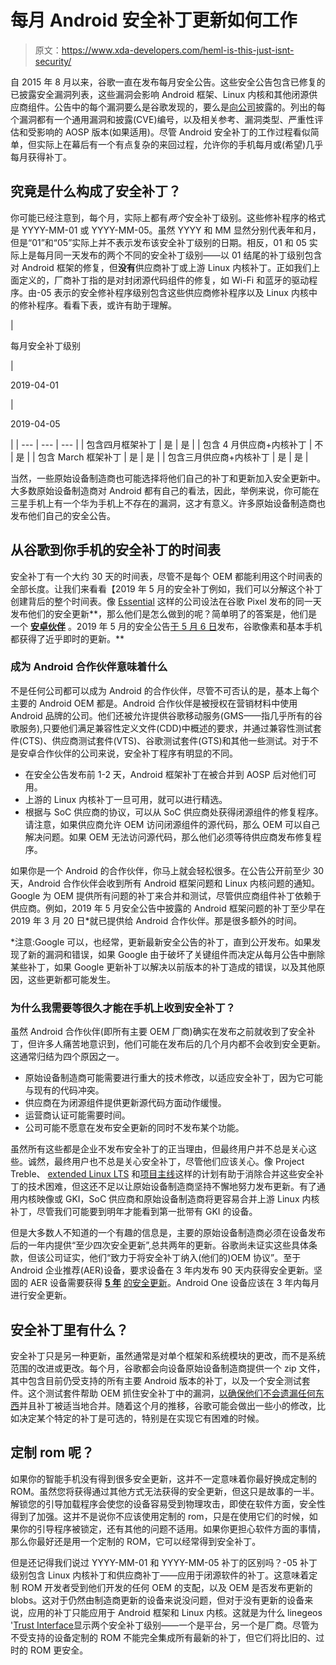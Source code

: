 # 每月 Android 安全补丁更新如何工作

> 原文：<https://www.xda-developers.com/heml-is-this-just-isnt-security/>

自 2015 年 8 月以来，谷歌一直在发布每月安全公告。这些安全公告包含已修复的已披露安全漏洞列表，这些漏洞会影响 Android 框架、Linux 内核和其他闭源供应商组件。公告中的每个漏洞要么是谷歌发现的，要么是[向公司](https://g.co/AndroidSecurityReport)披露的。列出的每个漏洞都有一个通用漏洞和披露(CVE)编号，以及相关参考、漏洞类型、严重性评估和受影响的 AOSP 版本(如果适用)。尽管 Android 安全补丁的工作过程看似简单，但实际上在幕后有一个有点复杂的来回过程，允许你的手机每月或(希望)几乎每月获得补丁。

## 究竟是什么构成了安全补丁？

你可能已经注意到，每个月，实际上都有*两个*安全补丁级别。这些修补程序的格式是 YYYY-MM-01 或 YYYY-MM-05。虽然 YYYY 和 MM 显然分别代表年和月，但是“01”和“05”实际上并不表示发布该安全补丁级别的日期。相反，01 和 05 实际上是每月同一天发布的两个不同的安全补丁级别——以 01 结尾的补丁级别包含对 Android 框架的修复，但**没有**供应商补丁或上游 Linux 内核补丁。正如我们上面定义的，厂商补丁指的是对封闭源代码组件的修复，如 Wi-Fi 和蓝牙的驱动程序。由-05 表示的安全修补程序级别包含这些供应商修补程序以及 Linux 内核中的修补程序。看看下表，或许有助于理解。

| 

每月安全补丁级别

 | 

2019-04-01

 | 

2019-04-05

 |
| --- | --- | --- |
| 包含四月框架补丁 | 是 | 是 |
| 包含 4 月供应商+内核补丁 | 不 | 是 |
| 包含 March 框架补丁 | 是 | 是 |
| 包含三月供应商+内核补丁 | 是 | 是 |

当然，一些原始设备制造商也可能选择将他们自己的补丁和更新加入安全更新中。大多数原始设备制造商对 Android 都有自己的看法，因此，举例来说，你可能在三星手机上有一个华为手机上不存在的漏洞，这才有意义。许多原始设备制造商也发布他们自己的安全公告。

## 从谷歌到你手机的安全补丁的时间表

安全补丁有一个大约 30 天的时间表，尽管不是每个 OEM 都能利用这个时间表的全部长度。让我们来看看【2019 年 5 月的安全补丁例如，我们可以分解这个补丁创建背后的整个时间表。像 [Essential](https://www.xda-developers.com/essential-shut-down-no-more-updates/) 这样的公司设法在谷歌 Pixel 发布的同一天发布他们的安全更新**，那么他们是怎么做到的呢？简单明了的答案是，他们是一个 [**安卓伙伴**](https://www.android.com/certified/partners/) 。2019 年 5 月的安全公告[于 5 月 6 日](https://www.xda-developers.com/may-2019-google-android-security-updates/)发布，谷歌像素和基本手机都获得了近乎即时的更新。**

### 成为 Android 合作伙伴意味着什么

不是任何公司都可以成为 Android 的合作伙伴，尽管不可否认的是，基本上每个主要的 Android OEM 都是。Android 合作伙伴是被授权在营销材料中使用 Android 品牌的公司。他们还被允许提供谷歌移动服务(GMS——指几乎所有的谷歌服务),只要他们满足兼容性定义文件(CDD)中概述的要求，并通过兼容性测试套件(CTS)、供应商测试套件(VTS)、谷歌测试套件(GTS)和其他一些测试。对于不是安卓合作伙伴的公司来说，安全补丁程序有明显的不同。

*   在安全公告发布前 1-2 天，Android 框架补丁在被合并到 AOSP 后对他们可用。
*   上游的 Linux 内核补丁一旦可用，就可以进行精选。
*   根据与 SoC 供应商的协议，可以从 SoC 供应商处获得闭源组件的修复程序。请注意，如果供应商允许 OEM 访问闭源组件的源代码，那么 OEM 可以自己解决问题。如果 OEM 无法访问源代码，那么他们必须等待供应商发布修复程序。

如果你是一个 Android 的合作伙伴，你马上就会轻松很多。在公告公开前至少 30 天，Android 合作伙伴会收到所有 Android 框架问题和 Linux 内核问题的通知。Google 为 OEM 提供所有问题的补丁来合并和测试，尽管供应商组件补丁依赖于供应商。例如，2019 年 5 月安全公告中披露的 Android 框架问题的补丁至少早在 2019 年 3 月 20 日*就已提供给 Android 合作伙伴。那是很多额外的时间。

*注意:Google 可以，也经常，更新最新安全公告的补丁，直到公开发布。如果发现了新的漏洞和错误，如果 Google 由于破坏了关键组件而决定从每月公告中删除某些补丁，如果 Google 更新补丁以解决以前版本的补丁造成的错误，以及其他原因，这些更新都可能发生。

### 为什么我需要等很久才能在手机上收到安全补丁？

虽然 Android 合作伙伴(即所有主要 OEM 厂商)确实在发布之前就收到了安全补丁，但许多人痛苦地意识到，他们可能在发布后的几个月内都不会收到安全更新。这通常归结为四个原因之一。

*   原始设备制造商可能需要进行重大的技术修改，以适应安全补丁，因为它可能与现有的代码冲突。
*   供应商在为闭源组件提供更新源代码方面动作缓慢。
*   运营商认证可能需要时间。
*   公司可能不愿意在发布安全更新的同时不发布某个功能。

虽然所有这些都是企业不发布安全补丁的正当理由，但最终用户并不总是关心这些。诚然，最终用户也不总是关心安全补丁，尽管他们应该关心。像 Project Treble、 [extended Linux LTS](https://www.xda-developers.com/linux-kernel-long-term-support-google/) 和[项目主线](https://www.xda-developers.com/android-q-project-mainline-security/)这样的计划有助于消除合并这些安全补丁的技术困难，但这还不足以让原始设备制造商坚持不懈地努力发布更新。有了通用内核映像或 GKI，SoC 供应商和原始设备制造商将更容易合并上游 Linux 内核补丁，尽管我们可能要到明年才能看到第一批带有 GKI 的设备。

但是大多数人不知道的一个有趣的信息是，主要的原始设备制造商必须在设备发布后的一年内提供“至少四次安全更新”,总共两年的更新。谷歌尚未证实这些具体条款，但该公司证实，他们“致力于将安全补丁纳入(他们的)OEM 协议”。至于 Android 企业推荐(AER)设备，要求设备在 3 年内发布 90 天内获得安全更新。坚固的 AER 设备需要获得 [**5 年**](https://www.xda-developers.com/rugged-devices-android-enterprise-recommended-5-years-security-updates/) [的安全更新](https://www.xda-developers.com/rugged-devices-android-enterprise-recommended-5-years-security-updates/)。Android One 设备应该在 3 年内每月进行安全更新。

## 安全补丁里有什么？

安全补丁只是另一种更新，虽然通常是对单个框架和系统模块的更改，而不是系统范围的改进或更改。每个月，谷歌都会向设备原始设备制造商提供一个 zip 文件，其中包含目前仍受支持的所有主要 Android 版本的补丁，以及一个安全测试套件。这个测试套件帮助 OEM 抓住安全补丁中的漏洞，[以确保他们不会遗漏任何东西](https://www.xda-developers.com/android-oem-lying-security-patches/)并且补丁被适当地合并。随着这个月的推移，谷歌可能会做出一些小的修改，比如决定某个特定的补丁是可选的，特别是在实现它有困难的时候。

## 定制 rom 呢？

如果你的智能手机没有得到很多安全更新，这并不一定意味着你最好换成定制的 ROM。虽然您将获得通过其他方式无法获得的安全更新，但这只是故事的一半。解锁您的引导加载程序会使您的设备容易受到物理攻击，即使在软件方面，安全性得到了加强。这并不是说你不应该使用定制的 rom，只是在使用它们的时候，如果你的引导程序被锁定，还有其他的问题不适用。如果你更担心软件方面的事情，那么你最好还是用一个定制的 ROM，它可以经常得到安全补丁。

但是还记得我们说过 YYYY-MM-01 和 YYYY-MM-05 补丁的区别吗？-05 补丁级别包含 Linux 内核补丁和供应商补丁——应用于闭源软件的补丁。这意味着定制 ROM 开发者受到他们开发的任何 OEM 的支配，以及 OEM 是否发布更新的 blobs。这对于仍然由制造商更新的设备来说没问题，但对于没有更新的设备来说，应用的补丁只能应用于 Android 框架和 Linux 内核。这就是为什么 linegeos '[Trust Interface](https://www.xda-developers.com/lineageos-trust-centralized-interface-security-privacy/)显示两个安全补丁级别——一个是平台，另一个是厂商。尽管为不受支持的设备定制的 ROM 不能完全集成所有最新的补丁，但它们将比旧的、过时的 ROM 更安全。